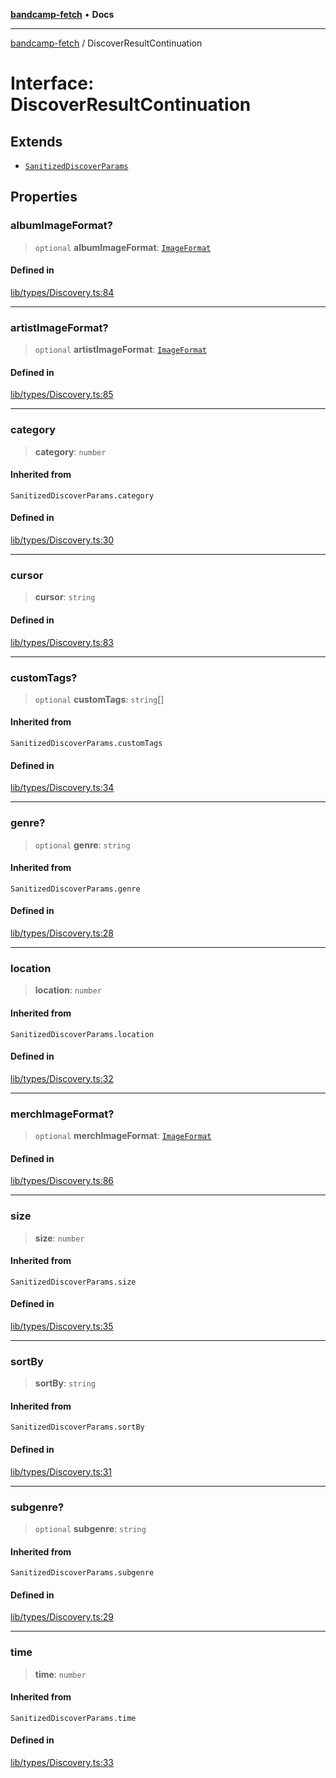 [**bandcamp-fetch**](../README.md) • **Docs**

***

[bandcamp-fetch](../README.md) / DiscoverResultContinuation

# Interface: DiscoverResultContinuation

## Extends

- [`SanitizedDiscoverParams`](../type-aliases/SanitizedDiscoverParams.md)

## Properties

### albumImageFormat?

> `optional` **albumImageFormat**: [`ImageFormat`](ImageFormat.md)

#### Defined in

[lib/types/Discovery.ts:84](https://github.com/patrickkfkan/bandcamp-fetch/blob/be622bf87b8ac66e98b356306b6a650b7972970c/src/lib/types/Discovery.ts#L84)

***

### artistImageFormat?

> `optional` **artistImageFormat**: [`ImageFormat`](ImageFormat.md)

#### Defined in

[lib/types/Discovery.ts:85](https://github.com/patrickkfkan/bandcamp-fetch/blob/be622bf87b8ac66e98b356306b6a650b7972970c/src/lib/types/Discovery.ts#L85)

***

### category

> **category**: `number`

#### Inherited from

`SanitizedDiscoverParams.category`

#### Defined in

[lib/types/Discovery.ts:30](https://github.com/patrickkfkan/bandcamp-fetch/blob/be622bf87b8ac66e98b356306b6a650b7972970c/src/lib/types/Discovery.ts#L30)

***

### cursor

> **cursor**: `string`

#### Defined in

[lib/types/Discovery.ts:83](https://github.com/patrickkfkan/bandcamp-fetch/blob/be622bf87b8ac66e98b356306b6a650b7972970c/src/lib/types/Discovery.ts#L83)

***

### customTags?

> `optional` **customTags**: `string`[]

#### Inherited from

`SanitizedDiscoverParams.customTags`

#### Defined in

[lib/types/Discovery.ts:34](https://github.com/patrickkfkan/bandcamp-fetch/blob/be622bf87b8ac66e98b356306b6a650b7972970c/src/lib/types/Discovery.ts#L34)

***

### genre?

> `optional` **genre**: `string`

#### Inherited from

`SanitizedDiscoverParams.genre`

#### Defined in

[lib/types/Discovery.ts:28](https://github.com/patrickkfkan/bandcamp-fetch/blob/be622bf87b8ac66e98b356306b6a650b7972970c/src/lib/types/Discovery.ts#L28)

***

### location

> **location**: `number`

#### Inherited from

`SanitizedDiscoverParams.location`

#### Defined in

[lib/types/Discovery.ts:32](https://github.com/patrickkfkan/bandcamp-fetch/blob/be622bf87b8ac66e98b356306b6a650b7972970c/src/lib/types/Discovery.ts#L32)

***

### merchImageFormat?

> `optional` **merchImageFormat**: [`ImageFormat`](ImageFormat.md)

#### Defined in

[lib/types/Discovery.ts:86](https://github.com/patrickkfkan/bandcamp-fetch/blob/be622bf87b8ac66e98b356306b6a650b7972970c/src/lib/types/Discovery.ts#L86)

***

### size

> **size**: `number`

#### Inherited from

`SanitizedDiscoverParams.size`

#### Defined in

[lib/types/Discovery.ts:35](https://github.com/patrickkfkan/bandcamp-fetch/blob/be622bf87b8ac66e98b356306b6a650b7972970c/src/lib/types/Discovery.ts#L35)

***

### sortBy

> **sortBy**: `string`

#### Inherited from

`SanitizedDiscoverParams.sortBy`

#### Defined in

[lib/types/Discovery.ts:31](https://github.com/patrickkfkan/bandcamp-fetch/blob/be622bf87b8ac66e98b356306b6a650b7972970c/src/lib/types/Discovery.ts#L31)

***

### subgenre?

> `optional` **subgenre**: `string`

#### Inherited from

`SanitizedDiscoverParams.subgenre`

#### Defined in

[lib/types/Discovery.ts:29](https://github.com/patrickkfkan/bandcamp-fetch/blob/be622bf87b8ac66e98b356306b6a650b7972970c/src/lib/types/Discovery.ts#L29)

***

### time

> **time**: `number`

#### Inherited from

`SanitizedDiscoverParams.time`

#### Defined in

[lib/types/Discovery.ts:33](https://github.com/patrickkfkan/bandcamp-fetch/blob/be622bf87b8ac66e98b356306b6a650b7972970c/src/lib/types/Discovery.ts#L33)
